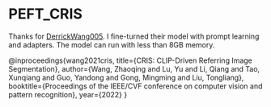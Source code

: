 # PEFT_CRIS

Thanks for [DerrickWang005](https://github.com/DerrickWang005/CRIS.pytorch). I fine-turned their model with prompt learning and adapters. The model can run with less than 8GB memory.


@inproceedings{wang2021cris,
  title={CRIS: CLIP-Driven Referring Image Segmentation},
  author={Wang, Zhaoqing and Lu, Yu and Li, Qiang and Tao, Xunqiang and Guo, Yandong and Gong, Mingming and Liu, Tongliang},
  booktitle={Proceedings of the IEEE/CVF conference on computer vision and pattern recognition},
  year={2022}
}
